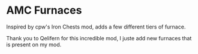 # AMC Furnaces
Inspired by cpw's Iron Chests mod, adds a few different tiers of furnace.

Thank you to Qelifern for this incredible mod, I juste add new furnaces that is present on my mod.


